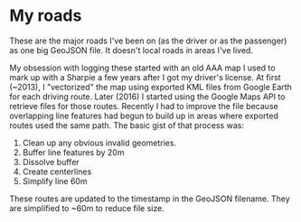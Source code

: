 # My roads

These are the major roads I've been on (as the driver or as the passenger) as one big GeoJSON file. It doesn't local roads in areas I've lived.

My obsession with logging these started with an old AAA map I used to mark up with a Sharpie a few years after I got my driver's license. At first (~2013), I "vectorized" the map using exported KML files from Google Earth for each driving route. Later (2016) I started using the Google Maps API to retrieve files for those routes. Recently I had to improve the file because overlapping line features had begun to build up in areas where exported routes used the same path. The basic gist of that process was:

1. Clean up any obvious invalid geometries.
2. Buffer line features by 20m
3. Dissolve buffer
4. Create centerlines
5. Simplify line 60m

These routes are updated to the timestamp in the GeoJSON filename. They are simplified to ~60m to reduce file size.
